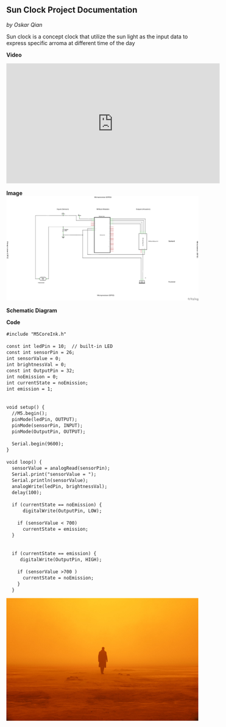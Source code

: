 ## Sun Clock Project Documentation


*by Oskar Qian*

Sun clock is a concept clock that utilize the sun light as the input data to express specific arroma at different time of the day

**Video**

<iframe width="560" height="315" src="https://www.youtube.com/embed/0kk3JEGSi1g" title="YouTube video player" frameborder="0" allow="accelerometer; autoplay; clipboard-write; encrypted-media; gyroscope; picture-in-picture" allowfullscreen></iframe>


**Image**
![Schemetic Design](Adv_Prototyping_Project3_schem.png)

**Schematic Diagram**

**Code**

```
#include "M5CoreInk.h" 

const int ledPin = 10;  // built-in LED
const int sensorPin = 26;
int sensorValue = 0;
int brightnessVal = 0;
const int OutputPin = 32;
int noEmission = 0;
int currentState = noEmission;
int emission = 1;


void setup() {
  //M5.begin();
  pinMode(ledPin, OUTPUT);
  pinMode(sensorPin, INPUT);
  pinMode(OutputPin, OUTPUT);
  
  Serial.begin(9600);
}

void loop() {
  sensorValue = analogRead(sensorPin);
  Serial.print("sensorValue = ");
  Serial.println(sensorValue);
  analogWrite(ledPin, brightnessVal);
  delay(100);

  if (currentState == noEmission) {
      digitalWrite(OutputPin, LOW);

    if (sensorValue < 700)
      currentState = emission;
  }


  if (currentState == emission) {
     digitalWrite(OutputPin, HIGH);

    if (sensorValue >700 )
      currentState = noEmission;
    }
  }

```
![Concept Design](thumb-1920-870886.jpg)